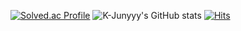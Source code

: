

[![Solved.ac Profile](http://mazassumnida.wtf/api/v2/generate_badge?boj=ljg7234)](https://solved.ac/ljg7234/)
![K-Junyyy's GitHub stats](https://github-readme-stats.vercel.app/api?username=fastew&show_icons=true&theme=dracula)
[![Hits](https://hits.seeyoufarm.com/api/count/incr/badge.svg?url=https%3A%2F%2Fgithub.com%2Ffastew&count_bg=%2379C83D&title_bg=%23555555&icon=&icon_color=%23E7E7E7&title=hits&edge_flat=false)](https://hits.seeyoufarm.com)
